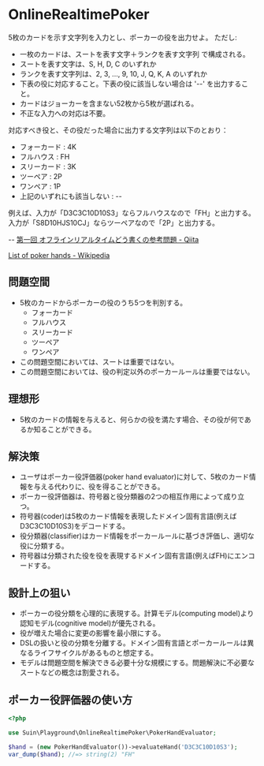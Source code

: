 # OnlineRealtimePoker

5枚のカードを示す文字列を入力とし、ポーカーの役を出力せよ。
ただし:

* 一枚のカードは、スートを表す文字＋ランクを表す文字列 で構成される。
* スートを表す文字は、S, H, D, C のいずれか
* ランクを表す文字列は、2, 3, ..., 9, 10, J, Q, K, A のいずれか
* 下表の役に対応すること。下表の役に該当しない場合は '--' を出力すること。
* カードはジョーカーを含まない52枚から5枚が選ばれる。
* 不正な入力への対応は不要。

対応すべき役と、その役だった場合に出力する文字列は以下のとおり：

* フォーカード : 4K
* フルハウス : FH
* スリーカード : 3K
* ツーペア : 2P
* ワンペア : 1P
* 上記のいずれにも該当しない : --

例えば、入力が「D3C3C10D10S3」ならフルハウスなので「FH」と出力する。
入力が「S8D10HJS10CJ」ならツーペアなので「2P」と出力する。

-- [第一回 オフラインリアルタイムどう書くの参考問題 - Qiita](https://qiita.com/Nabetani/items/cbc3af152ee3f50a822f)

[List of poker hands - Wikipedia](https://en.wikipedia.org/wiki/List_of_poker_hands)

## 問題空間

* 5枚のカードからポーカーの役のうち5つを判別する。
    * フォーカード
    * フルハウス
    * スリーカード
    * ツーペア
    * ワンペア
* この問題空間においては、スートは重要ではない。
* この問題空間においては、役の判定以外のポーカールールは重要ではない。

## 理想形

* 5枚のカードの情報を与えると、何らかの役を満たす場合、その役が何であるか知ることができる。

## 解決策

* ユーザはポーカー役評価器(poker hand evaluator)に対して、5枚のカード情報を与える代わりに、役を得ることができる。
* ポーカー役評価器は、符号器と役分類器の2つの相互作用によって成り立つ。
* 符号器(coder)は5枚のカード情報を表現したドメイン固有言語(例えばD3C3C10D10S3)をデコードする。
* 役分類器(classifier)はカード情報をポーカールールに基づき評価し、適切な役に分類する。
* 符号器は分類された役を役を表現するドメイン固有言語(例えばFH)にエンコードする。

## 設計上の狙い

* ポーカーの役分類を心理的に表現する。計算モデル(computing model)より認知モデル(cognitive model)が優先される。
* 役が増えた場合に変更の影響を最小限にする。
* DSLの扱いと役の分類を分離する。ドメイン固有言語とポーカールールは異なるライフサイクルがあるものと想定する。
* モデルは問題空間を解決できる必要十分な規模にする。問題解決に不必要なスートなどの概念は割愛される。

## ポーカー役評価器の使い方

```php
<?php

use Suin\Playground\OnlineRealtimePoker\PokerHandEvaluator;

$hand = (new PokerHandEvaluator())->evaluateHand('D3C3C10D10S3');
var_dump($hand); //=> string(2) "FH"
```
